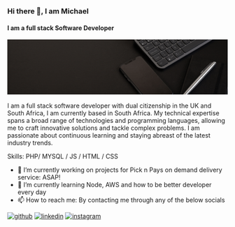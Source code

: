 ### Hi there 👋, I am Michael
#### I am a full stack Software Developer
![I am a full stack Software Developer](Michael_Roe_Banner.gif)

I am a full stack software developer with dual citizenship in the UK and South Africa, I am currently based in South Africa. My technical expertise spans a broad range of technologies and programming languages, allowing me to craft innovative solutions and tackle complex problems. I am passionate about continuous learning and staying abreast of the latest industry trends.

Skills: PHP/ MYSQL / JS / HTML / CSS

- 🔭 I’m currently working on projects for Pick n Pays on demand delivery service: ASAP! 
- 🌱 I’m currently learning Node, AWS and how to be better developer every day 
- 📫 How to reach me: By contacting me through any of the below socials 


[<img src='https://cdn.jsdelivr.net/npm/simple-icons@3.0.1/icons/github.svg' alt='github' height='40'>](https://github.com/https://github.com/MichaelRoe-Software)  [<img src='https://cdn.jsdelivr.net/npm/simple-icons@3.0.1/icons/linkedin.svg' alt='linkedin' height='40'>](https://www.linkedin.com/in/https://www.linkedin.com/in/michael-brian-roe//)  [<img src='https://cdn.jsdelivr.net/npm/simple-icons@3.0.1/icons/instagram.svg' alt='instagram' height='40'>](https://www.instagram.com/https://www.instagram.com/michael_roe_2020/?igsh=NG5ucnh4NWJvMnlo/)  

